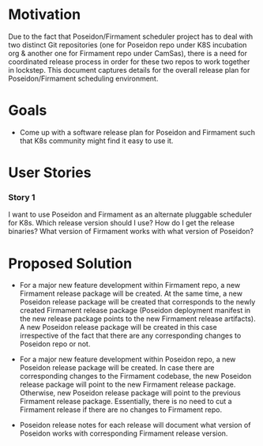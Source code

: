 # Motivation
Due to the fact that Poseidon/Firmament scheduler project has to deal with two distinct Git repositories 
(one for Poseidon repo under K8S incubation org & another one for Firmament repo under CamSas), 
there is a need for coordinated release process in order for these two repos to work together in lockstep. 
This document captures details for the overall release plan for Poseidon/Firmament scheduling environment.

# Goals
* Come up with a software release plan for Poseidon and Firmament such that K8s community might find it easy to use it.

# User Stories
### Story 1
I want to use Poseidon and Firmament as an alternate pluggable scheduler for K8s. Which release version should I use? How do I get the release binaries? What version of Firmament works with what version of Poseidon?

# Proposed Solution
* For a major new feature development within Firmament repo, a new Firmament release package will be created. 
  At the same time, a new Poseidon release package will be created that corresponds to the newly created Firmament 
  release package (Poseidon deployment manifest in the new release package points to the new Firmament release artifacts).
  A new Poseidon release package will be created in this case irrespective of the fact that there are any corresponding 
  changes to Poseidon repo or not.
  
* For a major new feature development within Poseidon repo, a new Poseidon release package will be created.
  In case there are corresponding changes to the Firmament codebase, the new Poseidon release package will point to the 
  new Firmament release package. Otherwise, new Poseidon release package will point to the previous Firmament release 
  package. Essentially, there is no need to cut a Firmament release if there are no changes to Firmament repo.
  
* Poseidon release notes for each release will document what version of Poseidon works with corresponding Firmament 
  release version. 
